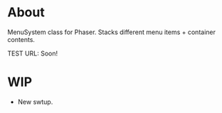 # About

MenuSystem class for Phaser. Stacks different menu items + container contents.

TEST URL: Soon!

# WIP
- New swtup.